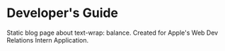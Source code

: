 # Developer's Guide
Static blog page about text-wrap: balance. Created for Apple's Web Dev Relations Intern Application.
